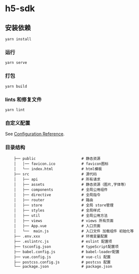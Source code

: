 # h5-sdk

## 安装依赖
```
yarn install
```

### 运行
```
yarn serve
```

### 打包
```
yarn build
```

### lints 和修复文件
```
yarn lint
```

### 自定义配置
See [Configuration Reference](https://cli.vuejs.org/zh/config/index.html).

### 目录结构
```text
    ├── public                     # 静态资源
    │   │── favicon.ico            # favicon图标
    │   └── index.html             # html模板
    ├── src                        # 源代码
    │   ├── api                    # 所有请求
    │   ├── assets                 # 静态资源（图片,字体等）
    │   ├── components             # 全局公用组件
    │   ├── directive              # 全局指令
    │   ├── router                 # 路由
    │   ├── store                  # 全局 store管理
    │   ├── styles                 # 全局样式
    │   ├── util                   # 全局公用方法
    │   ├── views                  # views 所有页面
    │   ├── App.vue                # 入口页面
    │   └──  main.js               # 入口文件 加载组件 初始化等
    ├── .env.xxx                   # 环境变量配置
    ├── .eslintrc.js               # eslint 配置项
    ├── tsconfig.json              # typeScript配置项
    ├── babel.config.js            # babel-loader配置
    ├── vue.config.js              # vue-cli 配置
    ├── postcss.config.js          # postcss 配置
    └── package.json               # package.json
```

